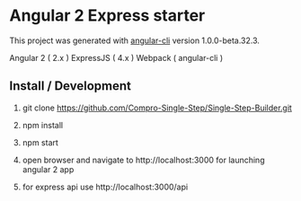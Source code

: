 # Angular 2 Express starter

This project was generated with [angular-cli](https://github.com/angular/angular-cli) version 1.0.0-beta.32.3.

Angular 2 ( 2.x )
ExpressJS ( 4.x )
Webpack ( angular-cli )

Install / Development
--------------------
1) git clone https://github.com/Compro-Single-Step/Single-Step-Builder.git

2) npm install

3) npm start

4) open browser and navigate to http://localhost:3000 for launching angular 2 app

5) for express api use http://localhost:3000/api
